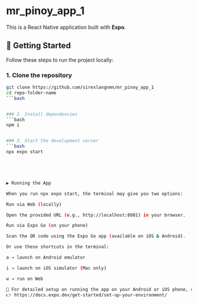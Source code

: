 # mr_pinoy_app_1

This is a React Native application built with **Expo**.  

## 🚀 Getting Started

Follow these steps to run the project locally:

### 1. Clone the repository
```bash
git clone https://github.com/sirexlangnmn/mr_pinoy_app_1
cd repo-folder-name
```bash


### 2. Install dependencies
```bash
npm i


### 3. Start the development server
```bash
npx expo start





▶️ Running the App

When you run npx expo start, the terminal may give you two options:

Run via Web (locally)

Open the provided URL (e.g., http://localhost:8081) in your browser.

Run via Expo Go (on your phone)

Scan the QR code using the Expo Go app (available on iOS & Android).

Or use these shortcuts in the terminal:

a → launch on Android emulator

i → launch on iOS simulator (Mac only)

w → run on Web

📖 For detailed setup on running the app on your Android or iOS phone, check the Expo documentation:
👉 https://docs.expo.dev/get-started/set-up-your-environment/